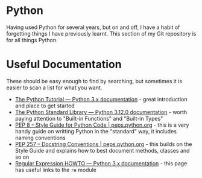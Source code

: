 # Python
Having used Python for several years, but on and off, I have a habit of forgetting things I have previously learnt. This section of my Git repository is for all things Python.

# Useful Documentation
These should be easy enough to find by searching, but sometimes it is easier to scan a list for what you want.

* [The Python Tutorial — Python 3.x documentation](https://docs.python.org/3/tutorial/) - great introduction and place to get started
* [The Python Standard Library — Python 3.12.0 documentation](https://docs.python.org/3/library/) - worth paying attention to "Built-in Functions" and "Built-in Types"
* [PEP 8 – Style Guide for Python Code | peps.python.org](https://peps.python.org/pep-0008/) - this is a very handy guide on writting Python in the "standard" way, it includes naming conventions
* [PEP 257 – Docstring Conventions | peps.python.org](https://peps.python.org/pep-0257/) - this builds on the Style Guide and explains how to best document methods, classes and so on
* [Regular Expression HOWTO — Python 3.x documentation](https://docs.python.org/3/howto/regex.html) - this page has useful links to the `re` module

